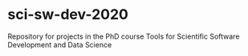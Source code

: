 # sci-sw-dev-2020
Repository for projects in the PhD course Tools for Scientific Software Development and Data Science
